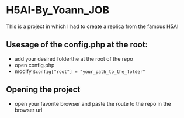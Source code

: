 # H5AI-By_Yoann_JOB
This is a project in which I had to create a replica from the famous H5AI

## Usesage of the config.php at the root:
- add your desired folderthe  at the root of the repo
- open config.php
- modify ```$config["root"] = "your_path_to_the_folder"```

## Opening the project

- open your favorite browser and paste the route to the repo in the browser url
